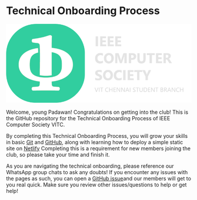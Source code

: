 # Technical Onboarding Process


![IEEE CS LOGO](/assets/logo.png)

Welcome, young Padawan! Congratulations on getting into the club! This is the GitHub repository for the Technical Onboarding Process of IEEE Computer Society VITC. 

By completing this Technical Onboarding Process, you will grow your skills in basic [Git](https://git-scm.com/) and [GitHub](https://github.com/), along with learning how to deploy a simple static site on [Netlify](https://www.netlify.com/) Completing this is a requirement for new members joining the club, so please take your time and finish it.

As you are navigating the technical onboarding, please reference our WhatsApp group chats to ask any doubts! If you encounter any issues with the pages as such, you can open a [GitHub issue](https://github.com/ComputerSocietyVITC/technical-onboarding/issues)and our members will get to you real quick. Make sure you review other issues/questions to help or get help!


